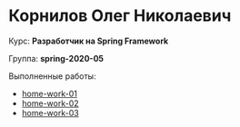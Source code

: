 # Корнилов Олег Николаевич
Курс: **Разработчик на Spring Framework**

Группа: **spring-2020-05**

Выполненные работы:

- [home-work-01](https://github.com/okornilov/2020-05-otus-spring-kornilov/tree/master/home-work-01)
- [home-work-02](https://github.com/okornilov/2020-05-otus-spring-kornilov/tree/master/home-work-02)
- [home-work-03](https://github.com/okornilov/2020-05-otus-spring-kornilov/tree/master/home-work-03)
